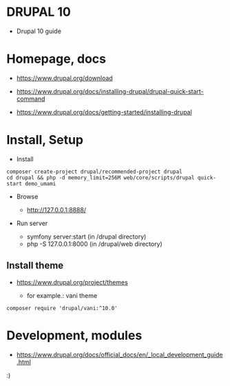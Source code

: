 # DRUPAL 10

 * Drupal 10 guide



# Homepage, docs

 - https://www.drupal.org/download

 - https://www.drupal.org/docs/installing-drupal/drupal-quick-start-command

 - https://www.drupal.org/docs/getting-started/installing-drupal





# Install, Setup

 - Install

```
composer create-project drupal/recommended-project drupal 
cd drupal && php -d memory_limit=256M web/core/scripts/drupal quick-start demo_umami
```

 - Browse

   - http://127.0.0.1:8888/

 - Run server

   - symfony server:start          (in /drupal directory)
   - php -S 127.0.0.1:8000         (in /drupal/web directory)





## Install theme

 - https://www.drupal.org/project/themes

   - for example.: vani theme
```
composer require 'drupal/vani:^10.0'
```





# Development, modules

 - https://www.drupal.org/docs/official_docs/en/_local_development_guide.html






:)

